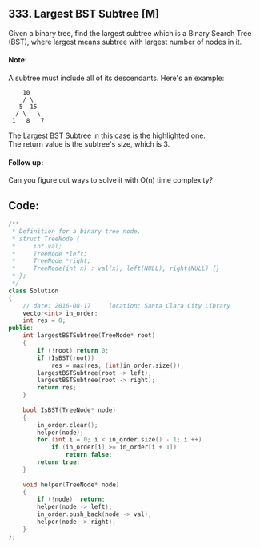 ## 333. Largest BST Subtree [M]
Given a binary tree, find the largest subtree which is a Binary Search Tree (BST), where largest means subtree with largest number of nodes in it.

#### Note:
A subtree must include all of its descendants.
Here's an example:
```
    10
    / \
   5  15
  / \   \ 
 1   8   7
```
The Largest BST Subtree in this case is the highlighted one.    
The return value is the subtree's size, which is 3.

#### Follow up:
Can you figure out ways to solve it with O(n) time complexity?

## Code:
```c++
/**
 * Definition for a binary tree node.
 * struct TreeNode {
 *     int val;
 *     TreeNode *left;
 *     TreeNode *right;
 *     TreeNode(int x) : val(x), left(NULL), right(NULL) {}
 * };
 */
class Solution 
{
    // date: 2016-08-17     location: Santa Clara City Library
    vector<int> in_order;
    int res = 0;
public:
    int largestBSTSubtree(TreeNode* root) 
    {
        if (!root) return 0;
        if (IsBST(root)) 
            res = max(res, (int)in_order.size());
        largestBSTSubtree(root -> left);
        largestBSTSubtree(root -> right);
        return res;
    }
    
    bool IsBST(TreeNode* node)
    {
        in_order.clear();
        helper(node);
        for (int i = 0; i < in_order.size() - 1; i ++)
            if (in_order[i] >= in_order[i + 1])
                return false;
        return true;
    }
    
    void helper(TreeNode* node)
    {
        if (!node)  return;
        helper(node -> left);
        in_order.push_back(node -> val);
        helper(node -> right);
    }
};
```
